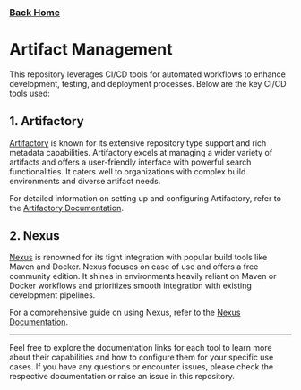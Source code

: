 ### [Back Home](../README.md)

# Artifact Management

This repository leverages CI/CD tools for automated workflows to enhance development, testing, and deployment processes. Below are the key CI/CD tools used:

## 1. Artifactory

[Artifactory](artifactory/readme.md) is known for its extensive repository type support and rich metadata capabilities. Artifactory excels at managing a wider variety of artifacts and offers a user-friendly interface with powerful search functionalities. It caters well to organizations with complex build environments and diverse artifact needs.

For detailed information on setting up and configuring Artifactory, refer to the [Artifactory Documentation](https://jfrog.com/artifactory/).

## 2. Nexus

[Nexus](nexus/readme.md) is renowned for its tight integration with popular build tools like Maven and Docker. Nexus focuses on ease of use and offers a free community edition. It shines in environments heavily reliant on Maven or Docker workflows and prioritizes smooth integration with existing development pipelines.

For a comprehensive guide on using Nexus, refer to the [Nexus Documentation](https://help.sonatype.com/en/sonatype-nexus-repository.html).

---

Feel free to explore the documentation links for each tool to learn more about their capabilities and how to configure them for your specific use cases. If you have any questions or encounter issues, please check the respective documentation or raise an issue in this repository.
